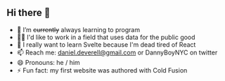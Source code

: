 ## Hi there 👋

- 🔭 I’m <strike>currently</strike> always learning to program
- 👼🏼 I'd like to work in a field that uses data for the public good
- 🌱 I really want to learn Svelte because I'm dead tired of React
- 📫 Reach me: daniel.deverell@gmail.com or DannyBoyNYC on twitter
- 😄 Pronouns: he / him
- ⚡ Fun fact: my first website was authored with Cold Fusion
